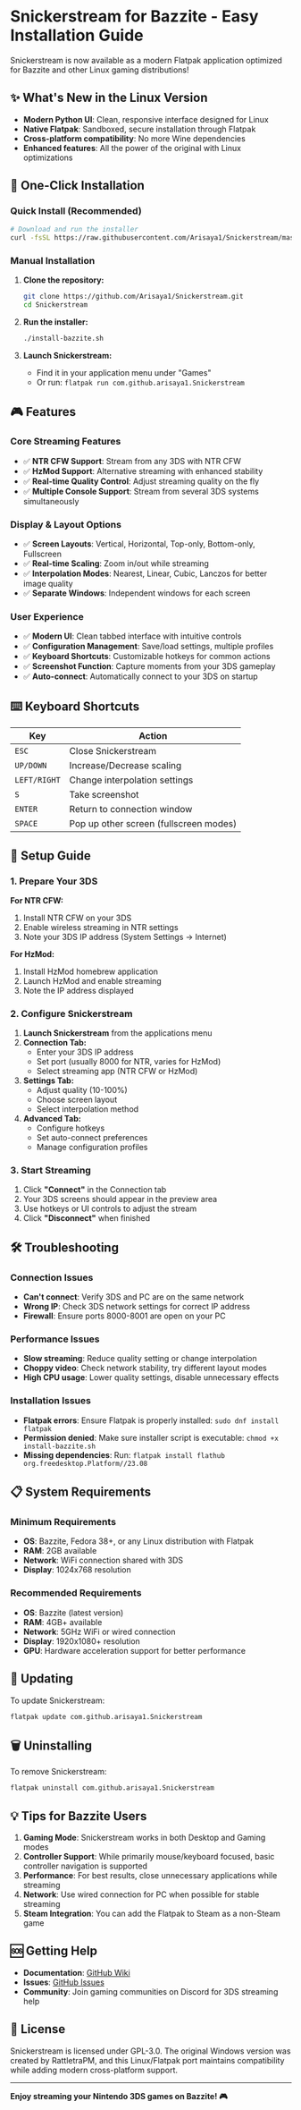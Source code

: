 # Snickerstream for Bazzite - Easy Installation Guide

Snickerstream is now available as a modern Flatpak application optimized for Bazzite and other Linux gaming distributions!

## ✨ What's New in the Linux Version

- **Modern Python UI**: Clean, responsive interface designed for Linux
- **Native Flatpak**: Sandboxed, secure installation through Flatpak
- **Cross-platform compatibility**: No more Wine dependencies
- **Enhanced features**: All the power of the original with Linux optimizations

## 🚀 One-Click Installation

### Quick Install (Recommended)

```bash
# Download and run the installer
curl -fsSL https://raw.githubusercontent.com/Arisaya1/Snickerstream/master/install-bazzite.sh | bash
```

### Manual Installation

1. **Clone the repository:**
   ```bash
   git clone https://github.com/Arisaya1/Snickerstream.git
   cd Snickerstream
   ```

2. **Run the installer:**
   ```bash
   ./install-bazzite.sh
   ```

3. **Launch Snickerstream:**
   - Find it in your application menu under "Games"
   - Or run: `flatpak run com.github.arisaya1.Snickerstream`

## 🎮 Features

### Core Streaming Features
- ✅ **NTR CFW Support**: Stream from any 3DS with NTR CFW
- ✅ **HzMod Support**: Alternative streaming with enhanced stability
- ✅ **Real-time Quality Control**: Adjust streaming quality on the fly
- ✅ **Multiple Console Support**: Stream from several 3DS systems simultaneously

### Display & Layout Options
- ✅ **Screen Layouts**: Vertical, Horizontal, Top-only, Bottom-only, Fullscreen
- ✅ **Real-time Scaling**: Zoom in/out while streaming
- ✅ **Interpolation Modes**: Nearest, Linear, Cubic, Lanczos for better image quality
- ✅ **Separate Windows**: Independent windows for each screen

### User Experience
- ✅ **Modern UI**: Clean tabbed interface with intuitive controls
- ✅ **Configuration Management**: Save/load settings, multiple profiles
- ✅ **Keyboard Shortcuts**: Customizable hotkeys for common actions
- ✅ **Screenshot Function**: Capture moments from your 3DS gameplay
- ✅ **Auto-connect**: Automatically connect to your 3DS on startup

## ⌨️ Keyboard Shortcuts

| Key | Action |
|-----|--------|
| `ESC` | Close Snickerstream |
| `UP/DOWN` | Increase/Decrease scaling |
| `LEFT/RIGHT` | Change interpolation settings |
| `S` | Take screenshot |
| `ENTER` | Return to connection window |
| `SPACE` | Pop up other screen (fullscreen modes) |

## 🔧 Setup Guide

### 1. Prepare Your 3DS

**For NTR CFW:**
1. Install NTR CFW on your 3DS
2. Enable wireless streaming in NTR settings
3. Note your 3DS IP address (System Settings → Internet)

**For HzMod:**
1. Install HzMod homebrew application
2. Launch HzMod and enable streaming
3. Note the IP address displayed

### 2. Configure Snickerstream

1. **Launch Snickerstream** from the applications menu
2. **Connection Tab:**
   - Enter your 3DS IP address
   - Set port (usually 8000 for NTR, varies for HzMod)
   - Select streaming app (NTR CFW or HzMod)
3. **Settings Tab:**
   - Adjust quality (10-100%)
   - Choose screen layout
   - Select interpolation method
4. **Advanced Tab:**
   - Configure hotkeys
   - Set auto-connect preferences
   - Manage configuration profiles

### 3. Start Streaming

1. Click **"Connect"** in the Connection tab
2. Your 3DS screens should appear in the preview area
3. Use hotkeys or UI controls to adjust the stream
4. Click **"Disconnect"** when finished

## 🛠️ Troubleshooting

### Connection Issues
- **Can't connect**: Verify 3DS and PC are on the same network
- **Wrong IP**: Check 3DS network settings for correct IP address
- **Firewall**: Ensure ports 8000-8001 are open on your PC

### Performance Issues
- **Slow streaming**: Reduce quality setting or change interpolation
- **Choppy video**: Check network stability, try different layout modes
- **High CPU usage**: Lower quality settings, disable unnecessary effects

### Installation Issues
- **Flatpak errors**: Ensure Flatpak is properly installed: `sudo dnf install flatpak`
- **Permission denied**: Make sure installer script is executable: `chmod +x install-bazzite.sh`
- **Missing dependencies**: Run: `flatpak install flathub org.freedesktop.Platform//23.08`

## 📋 System Requirements

### Minimum Requirements
- **OS**: Bazzite, Fedora 38+, or any Linux distribution with Flatpak
- **RAM**: 2GB available
- **Network**: WiFi connection shared with 3DS
- **Display**: 1024x768 resolution

### Recommended Requirements
- **OS**: Bazzite (latest version)
- **RAM**: 4GB+ available
- **Network**: 5GHz WiFi or wired connection
- **Display**: 1920x1080+ resolution
- **GPU**: Hardware acceleration support for better performance

## 🔄 Updating

To update Snickerstream:

```bash
flatpak update com.github.arisaya1.Snickerstream
```

## 🗑️ Uninstalling

To remove Snickerstream:

```bash
flatpak uninstall com.github.arisaya1.Snickerstream
```

## 💡 Tips for Bazzite Users

1. **Gaming Mode**: Snickerstream works in both Desktop and Gaming modes
2. **Controller Support**: While primarily mouse/keyboard focused, basic controller navigation is supported
3. **Performance**: For best results, close unnecessary applications while streaming
4. **Network**: Use wired connection for PC when possible for stable streaming
5. **Steam Integration**: You can add the Flatpak to Steam as a non-Steam game

## 🆘 Getting Help

- **Documentation**: [GitHub Wiki](https://github.com/RattletraPM/Snickerstream/wiki)
- **Issues**: [GitHub Issues](https://github.com/RattletraPM/Snickerstream/issues)
- **Community**: Join gaming communities on Discord for 3DS streaming help

## 📝 License

Snickerstream is licensed under GPL-3.0. The original Windows version was created by RattletraPM, and this Linux/Flatpak port maintains compatibility while adding modern cross-platform support.

---

**Enjoy streaming your Nintendo 3DS games on Bazzite! 🎮**